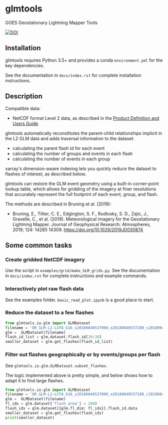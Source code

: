 # glmtools

GOES Geostationary Lightning Mapper Tools

[![DOI](https://zenodo.org/badge/71308485.svg)](https://zenodo.org/badge/latestdoi/71308485)

## Installation
glmtools requires Python 3.5+ and provides a conda `environment.yml` for the key dependencies.

See the documentation in `docs/index.rst` for complete installation instructions.

## Description
Compatible data:
- NetCDF format Level 2 data, as described in the [Product Definition and Users Guide](https://www.goes-r.gov/resources/docs.html)

glmtools automatically reconstitutes the parent-child relationships implicit in
the L2 GLM data and adds traversal information to the dataset:

- calculating the parent flash id for each event
- calculating the number of groups and events in each flash
- calculating the number of events in each group

xarray's dimension-aware indexing lets you quickly reduce the dataset to 
flashes of interest, as described below.

glmtools can restore the GLM event geometry using a built-in corner-point lookup table,
which allows for gridding of the imagery at finer resolutions that accurately represent
the full footprint of each event, group, and flash.

The methods are described in Bruning et al. (2019):

-  Bruning, E., Tillier, C. E., Edgington, S. F., Rudlosky, S. D.,
Zajic, J., Gravelle, C., et al. (2019). Meteorological imagery for
the Geostationary Lightning Mapper. Journal of Geophysical Research:
Atmospheres, 2019; 124: 14285 14309. https://doi.org/10.1029/2019JD030874

## Some common tasks

### Create gridded NetCDF imagery

Use the script in `examples/grid/make_GLM_grids.py`. See the documentation in `docs/index.rst` for complete instructions and example commands.

### Interactively plot raw flash data

See the examples folder. `basic_read_plot.ipynb` is a good place to start.

### Reduce the dataset to a few flashes

```python
from glmtools.io.glm import GLMDataset
filename = 'OR_GLM-L2-LCFA_G16_s20180040537000_e20180040537200_c20180040537226.nc'
glm =  GLMDataset(filename)
flash_id_list = glm.dataset.flash_id[20:30]
smaller_dataset = glm.get_flashes(flash_id_list)
```

### Filter out flashes geographically or by events/groups per flash

See `glmtools.io.glm.GLMDataset.subset_flashes`.

The logic implemented above is pretty simple, and below shows how to adapt it to find large flashes.

```python
from glmtools.io.glm import GLMDataset
filename = 'OR_GLM-L2-LCFA_G16_s20180040537000_e20180040537200_c20180040537226.nc'
glm =  GLMDataset(filename)
fl_idx = glm.dataset['flash_area'] > 2000
flash_ids = glm.dataset[{glm.fl_dim: fl_idx}].flash_id.data
smaller_dataset = glm.get_flashes(flash_ids)
print(smaller_dataset)
```

